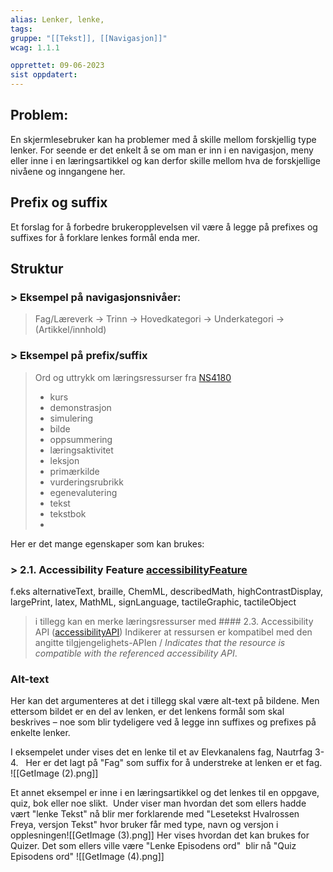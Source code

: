 ```yaml
---
alias: Lenker, lenke, 
tags:
gruppe: "[[Tekst]], [[Navigasjon]]"
wcag: 1.1.1

opprettet: 09-06-2023
sist oppdatert: 
---
```


## Problem:
En skjermlesebruker kan ha problemer med å skille mellom forskjellig type lenker. For seende er det enkelt å se om man er inn i en navigasjon, meny eller inne i en læringsartikkel og kan derfor skille mellom hva de forskjellige nivåene og inngangene her.

## Prefix og suffix 
Et forslag for å forbedre brukeropplevelsen vil være å legge på prefixes og suffixes for å forklare lenkes formål enda mer.  

## Struktur
### > Eksempel på navigasjonsnivåer: 
> Fag/Læreverk -> Trinn -> Hovedkategori -> Underkategori -> (Artikkel/innhold)
> 
###  > Eksempel på prefix/suffix
> Ord og uttrykk om læringsressurser fra [NS4180](https://github.com/Utdanningsdirektoratet/ns4180/blob/master/vokabularer.md#15-learning-resource-type-learningresourcetype)
> 	- kurs
> 	- demonstrasjon
> 	- simulering
> 	- bilde
> 	- oppsummering
> 	- læringsaktivitet
> 	- leksjon
> 	- primærkilde
> 	- vurderingsrubrikk
> 	- egenevalutering
> 	- tekst
> 	- tekstbok
> 	- 
Her er det mange egenskaper som kan brukes: 
### > 2.1. Accessibility Feature [accessibilityFeature](https://github.com/Utdanningsdirektoratet/ns4180/blob/master/typer-og-egenskaper.md#tilgjengelighetsspesifikke-egenskaper)
f.eks alternativeText, braille, ChemML, describedMath, highContrastDisplay, largePrint, latex, MathML, signLanguage, tactileGraphic, tactileObject

> i tillegg kan en merke læringsressurser med #### 2.3. Accessibility API ([accessibilityAPI](https://github.com/Utdanningsdirektoratet/ns4180/blob/master/typer-og-egenskaper.md#tilgjengelighetsspesifikke-egenskaper))
> Indikerer at ressursen er kompatibel med den angitte tilgjengelighets-APIen / _Indicates that the resource is compatible with the referenced accessibility API_.


### Alt-text 
Her kan det argumenteres at det i tillegg skal være alt-text på bildene. Men ettersom bildet er en del av lenken, er det lenkens formål som skal beskrives – noe som blir tydeligere ved å legge inn suffixes og prefixes på enkelte lenker.

I eksempelet under vises det en lenke til et av Elevkanalens fag, Nautrfag 3-4.  
Her er det lagt på "Fag" som suffix for å understreke at lenken er et fag.
![[GetImage (2).png]]

Et annet eksempel er inne i en læringsartikkel og det lenkes til en oppgave, quiz, bok eller noe slikt. 
Under viser man hvordan det som ellers hadde vært "lenke Tekst" nå blir mer forklarende med "Lesetekst Hvalrossen Freya, versjon Tekst" hvor bruker får med type, navn og versjon i opplesningen![[GetImage (3).png]]
Her vises hvordan det kan brukes for Quizer. Det som ellers ville være "Lenke Episodens ord"  blir nå "Quiz Episodens ord"
![[GetImage (4).png]]
